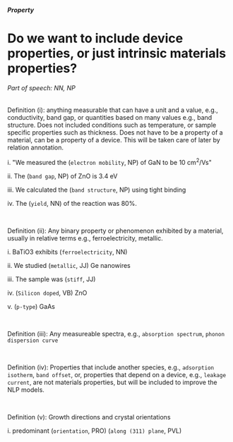 ##### Property

# Do we want to include device properties, or just intrinsic materials properties?

###### Part of speech: NN, NP

Definition (i): anything measurable that can have a unit and a value, e.g., conductivity, band gap, or quantities based on many values e.g., band structure. Does not included conditions such as temperature, or sample specific properties such as
thickness. Does not have to be a property of a material, can be a property of a device. This will be taken care of later by relation annotation.

i. "We measured the (`electron mobility`, NP) of GaN to be 10 cm$^2$/Vs"

ii. The (`band gap`, NP) of ZnO is 3.4 eV

iii. We calculated the (`band structure`, NP) using tight binding

iv. The (`yield`, NN) of the reaction was 80%.

&nbsp;

Definition (ii): Any binary property or phenomenon exhibited by a material, usually in relative terms e.g.,
ferroelectricity, metallic.

i. BaTiO3 exhibits (`ferroelectricity`, NN)

ii. We studied (`metallic`, JJ) Ge nanowires

iii. The sample was (`stiff`, JJ)

iv. (`Silicon doped`, VB) ZnO

v. (`p-type`) GaAs

&nbsp;

Definition (iii): Any measureable spectra, e.g., `absorption spectrum`, `phonon dispersion curve`

&nbsp;

Definition (iv): Properties that include another species, e.g., `adsorption isotherm`, `band offset`, or, properties that depend on a device, e.g., `leakage current`, are not materials properties, but will be included to improve the NLP models.

&nbsp;

Definition (v): Growth directions and crystal orientations

i. predominant (`orientation`, PRO) (`along (311) plane`, PVL)
